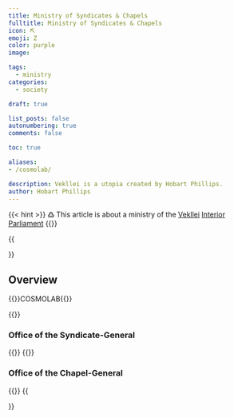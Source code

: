 ```yaml
---
title: Ministry of Syndicates & Chapels
fulltitle: Ministry of Syndicates & Chapels
icon: ⛏️
emoji: Ζ
color: purple
image: 

tags: 
  - ministry
categories:
  - society

draft: true

list_posts: false
autonumbering: true
comments: false

toc: true

aliases:
- /cosmolab/

description: Vekllei is a utopia created by Hobart Phillips.
author: Hobart Phillips
---
```

{{< hint >}}
߷ This article is about a ministry of the [Vekllei](/utopia/vekllei/) [Interior Parliament](/utopia/society/state/government/interior/)
{{</hint>}}

{{<section>}}
## Overview
{{<boxtag teal>}}COSMOLAB{{</boxtag>}}

{{<outline>}}
### Office of the Syndicate-General
{{</outline>}}
{{<outline>}}
### Office of the Chapel-General
{{</outline>}}
{{</section>}}
